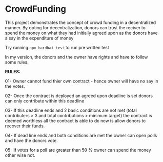 # CrowdFunding

This project demonstrates the concept of crowd funding in a decentralized manner.
By opting for decentralization, donors can trust the reciver to spend the money on what they had initially agreed upon as the donors have a say in the expenditure of money


Try running ```npx hardhat test``` to run pre written test


In my version, the donors and the owner have rights and have to follow some rules.


<b>RULES: </b>

01- Owner cannot fund thier own contract - hence owner will have no say in the votes.

02- Once the contract is deployed an agreed upon deadline is set donors can only contribute within this deadline

03- If this deadline ends and 2 basic conditions are not met (total contributers > 3 and total contributions > minimum target) the contract is deemed worthless all the contract is able to do now is allow donors to recover their funds.

04- If dead line ends and both conditions are met the owner can open polls and have the donors vote.

05- If votes for a poll are greater than 50 % owner can spend the money other wise not.
